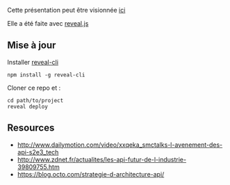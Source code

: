 Cette présentation peut être visionnée [ici](https://koumoul-dev.github.io/intro-api-web/)

Elle a été faite avec [reveal.js](http://lab.hakim.se/reveal-js/#/)

## Mise à jour

Installer [reveal-cli](https://github.com/cesar/reveal-cli)
```
npm install -g reveal-cli
```

Cloner ce repo et :
```
cd path/to/project
reveal deploy
```

## Resources

 * http://www.dailymotion.com/video/xxqeka_smctalks-l-avenement-des-api-s2e3_tech
 * http://www.zdnet.fr/actualites/les-api-futur-de-l-industrie-39809755.htm
 * https://blog.octo.com/strategie-d-architecture-api/
